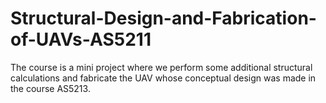 # Structural-Design-and-Fabrication-of-UAVs-AS5211
The course is a mini project where we perform some additional structural calculations and fabricate the UAV whose conceptual design was made in the course AS5213.

